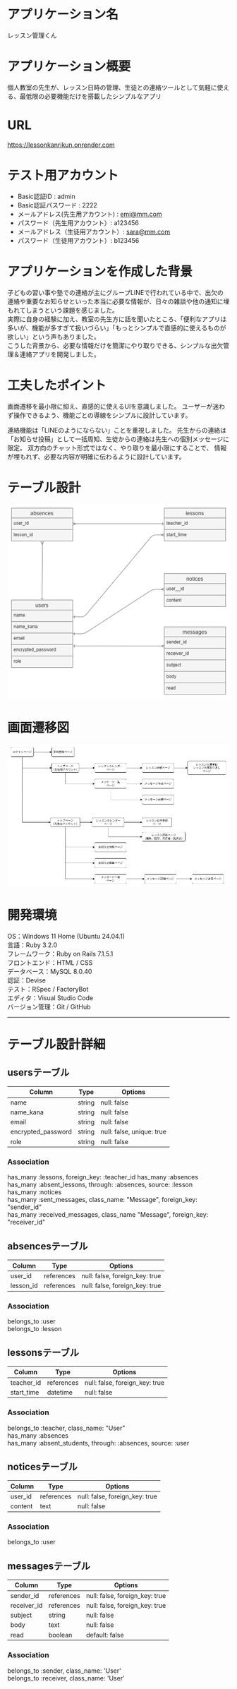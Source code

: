 # アプリケーション名
レッスン管理くん  

# アプリケーション概要
個人教室の先生が、レッスン日時の管理、生徒との連絡ツールとして気軽に使える、最低限の必要機能だけを搭載したシンプルなアプリ

# URL
https://lessonkanrikun.onrender.com

# テスト用アカウント
- Basic認証ID : admin
- Basic認証パスワード : 2222
- メールアドレス(先生用アカウント) : emi@mm.com
- パスワード（先生用アカウント）: a123456
- メールアドレス（生徒用アカウント）: sara@mm.com
- パスワード（生徒用アカウント）: b123456

# アプリケーションを作成した背景
子どもの習い事や塾での連絡が主にグループLINEで行われている中で、出欠の連絡や重要なお知らせといった本当に必要な情報が、日々の雑談や他の通知に埋もれてしまうという課題を感じました。  
実際に自身の経験に加え、教室の先生方に話を聞いたところ、「便利なアプリは多いが、機能が多すぎて扱いづらい」「もっとシンプルで直感的に使えるものが欲しい」という声もありました。  
こうした背景から、必要な情報だけを簡潔にやり取りできる、シンプルな出欠管理＆連絡アプリを開発しました。  

# 工夫したポイント
画面遷移を最小限に抑え、直感的に使えるUIを意識しました。
ユーザーが迷わず操作できるよう、機能ごとの導線をシンプルに設計しています。

連絡機能は「LINEのようにならない」ことを重視しました。
先生からの連絡は「お知らせ投稿」として一括周知、生徒からの連絡は先生への個別メッセージに限定。
双方向のチャット形式ではなく、やり取りを最小限にすることで、
情報が埋もれず、必要な内容が明確に伝わるように設計しています。

# テーブル設計
![ER図](./er_diagram.png)

# 画面遷移図
![画面遷移図](./screen_transition_diagram.png)

# 開発環境
OS：Windows 11 Home (Ubuntu 24.04.1)  
言語：Ruby 3.2.0  
フレームワーク：Ruby on Rails 7.1.5.1  
フロントエンド：HTML / CSS  
データベース：MySQL 8.0.40  
認証：Devise  
テスト：RSpec / FactoryBot  
エディタ：Visual Studio Code  
バージョン管理：Git / GitHub  

---
# テーブル設計詳細

## usersテーブル

| Column             | Type   | Options                   |
|--------------------|--------|---------------------------|
| name               | string | null: false               |
| name_kana          | string | null: false               |
| email              | string | null: false               |
| encrypted_password | string | null: false, unique: true |
| role               | string | null: false               |

### Association

has_many :lessons, foreign_key: :teacher_id 
has_many :absences  
has_many :absent_lessons, through: :absences, source: :lesson  
has_many :notices  
has_many :sent_messages, class_name: "Message", foreign_key: "sender_id"  
has_many :received_messages, class_name "Message", foreign_key: "receiver_id"  

## absencesテーブル

| Column    | Type        | Options                        |
|-----------|-------------|--------------------------------|
| user_id   | references  | null: false, foreign_key: true |
| lesson_id | references  | null: false, foreign_key: true |

### Association

belongs_to :user  
belongs_to :lesson

## lessonsテーブル

| Column     | Type       | Options                        |
|------------|------------|--------------------------------|
| teacher_id | references | null: false, foreign_key: true |
| start_time | datetime   | null: false                    |

### Association

belongs_to :teacher, class_name: "User"  
has_many :absences  
has_many :absent_students, through: :absences, source: :user  

## noticesテーブル

| Column     | Type       | Options                        |
|------------|------------|--------------------------------|
| user_id    | references | null: false, foreign_key: true |
| content    | text       | null: false                    |

### Association

belongs_to :user   

## messagesテーブル

| Column      | Type       | Options                        |
|-------------|------------|--------------------------------|
| sender_id    | references | null: false, foreign_key: true |
| receiver_id  | references | null: false, foreign_key: true |
| subject     | string     | null: false                    |
| body        | text       | null: false                    |
| read        | boolean    | default: false                 |

### Association

belongs_to :sender, class_name: 'User'  
belongs_to :receiver, class_name: 'User'  
